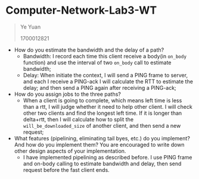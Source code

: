 # Computer-Network-Lab3-WT

> Ye Yuan
>
> 1700012821



- How do you estimate the bandwidth and the delay of a path?
  - Bandwidth: I record each time this client receive a body(in `on_body` function) and use the interval of two `on_body` call to estimate bandwidth;
  - Delay: When initiate the context, I will send a PING frame to server, and each I receive a PING-ack I will calculate the RTT to estimate the delay; and then send a PING again after receiving a PING-ack;
- How do you assign jobs to the three paths?
  - When a client is going to complete, which means left time is less than a rtt, I will judge whether it need to help other client. I will check other two clients and find the longest left time. If it is longer than delta+rtt, then I will calculate how to split the `will_be_downloaded_size` of another client, and then send a new request;
- What features (pipelining, eliminating tail byes, etc.) do you implement? And how do you implement them? You are encouraged to write down other design aspects of your implementation.
  - I have implemented pipelining as described before. I use PING frame and on-body calling to estimate bandwidth and delay, then send request before the fast client ends.